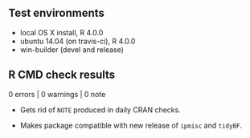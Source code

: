 ## Test environments
* local OS X install, R 4.0.0
* ubuntu 14.04 (on travis-ci), R 4.0.0
* win-builder (devel and release)

## R CMD check results

0 errors | 0 warnings | 0 note

  - Gets rid of `NOTE` produced in daily CRAN checks.
  
  - Makes package compatible with new release of `ipmisc` and `tidyBF`.